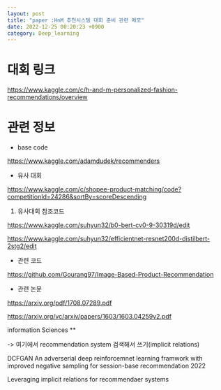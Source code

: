 ```yaml
---
layout: post
title: "paper :HnM 추천시스템 대회 준비 관련 메모"
date: 2022-12-25 00:20:23 +0900
category: Deep_learning
---
```


# 대회 링크 

https://www.kaggle.com/c/h-and-m-personalized-fashion-recommendations/overview

# 관련 정보 

- base code

https://www.kaggle.com/adamdudek/recommenders


- 유사 대회

https://www.kaggle.com/c/shopee-product-matching/code?competitionId=24286&sortBy=scoreDescending

1. 유사대회 참조코드 

https://www.kaggle.com/suhyun32/b0-bert-cv0-9-30319d/edit

https://www.kaggle.com/suhyun32/efficientnet-resnet200d-distilbert-2stg2/edit


- 관련 코드

https://github.com/Gourang97/Image-Based-Product-Recommendation

- 관련 논문 

https://arxiv.org/pdf/1708.07289.pdf

https://arxiv.org/vc/arxiv/papers/1603/1603.04259v2.pdf

information Sciences **

-> 여기에서 recommendation system 검색해서 쓰기(implicit relations)

DCFGAN An adverserial deep reinforcemnet learning framwork with improved negative sampling for session-base recommendation
2022

Leveraging implicit relations for recommendaer systems

